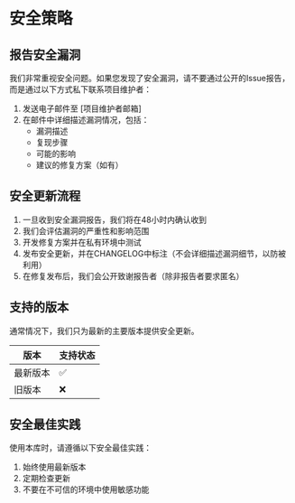 # 安全策略

## 报告安全漏洞

我们非常重视安全问题。如果您发现了安全漏洞，请不要通过公开的Issue报告，而是通过以下方式私下联系项目维护者：

1. 发送电子邮件至 [项目维护者邮箱]
2. 在邮件中详细描述漏洞情况，包括：
   - 漏洞描述
   - 复现步骤
   - 可能的影响
   - 建议的修复方案（如有）

## 安全更新流程

1. 一旦收到安全漏洞报告，我们将在48小时内确认收到
2. 我们会评估漏洞的严重性和影响范围
3. 开发修复方案并在私有环境中测试
4. 发布安全更新，并在CHANGELOG中标注（不会详细描述漏洞细节，以防被利用）
5. 在修复发布后，我们会公开致谢报告者（除非报告者要求匿名）

## 支持的版本

通常情况下，我们只为最新的主要版本提供安全更新。

| 版本 | 支持状态 |
| ---- | -------- |
| 最新版本 | ✅ |
| 旧版本 | ❌ |

## 安全最佳实践

使用本库时，请遵循以下安全最佳实践：

1. 始终使用最新版本
2. 定期检查更新
3. 不要在不可信的环境中使用敏感功能